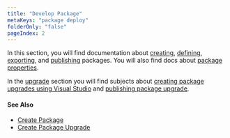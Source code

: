 ```yaml
---
title: "Develop Package"
metaKeys: "package deploy"
folderOnly: "false"
pageIndex: 2
---
```


In this section, you will find documentation about [creating](develop-package/create-package.md), [defining](develop-package/create-package/define-package.md), [exporting](develop-package/create-package/export-package.md), and [publishing](develop-package/create-package/publ-packages.md) packages. You will also find docs about [package properties](develop-package/create-package/packageproperty.md). 

In the [upgrade](upgrade-package.md) section you will find subjects about [creating package upgrades using Visual Studio](develop-package/create-package-upgrade/create-package-upgrade-using-vs.md) and [publishing package upgrade](develop-package/create-package-upgrade/pub-pack-upgrade.md).
<br/>

#### See Also

- [Create Package](develop-package/create-package.md)
- [Create Package Upgrade](develop-package/create-package-upgrade.md)
